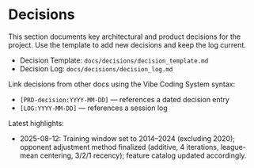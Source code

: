 # Decisions

This section documents key architectural and product decisions for the project. Use the template to
add new decisions and keep the log current.

- Decision Template: `docs/decisions/decision_template.md`
- Decision Log: `docs/decisions/decision_log.md`

Link decisions from other docs using the Vibe Coding System syntax:

- `[PRD-decision:YYYY-MM-DD]` — references a dated decision entry
- `[LOG:YYYY-MM-DD]` — references a session log

Latest highlights:

- 2025-08-12: Training window set to 2014–2024 (excluding 2020); opponent adjustment method
  finalized (additive, 4 iterations, league-mean centering, 3/2/1 recency); feature catalog
  updated accordingly.
